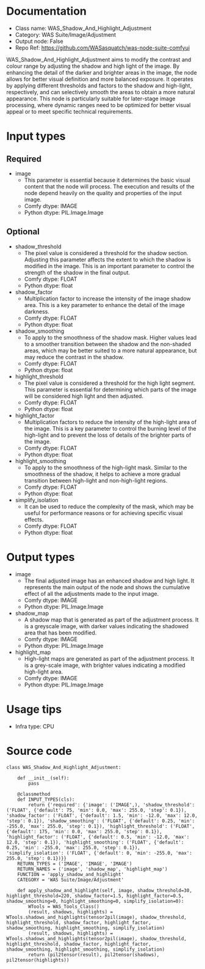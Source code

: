 # Documentation
- Class name: WAS_Shadow_And_Highlight_Adjustment
- Category: WAS Suite/Image/Adjustment
- Output node: False
- Repo Ref: https://github.com/WASasquatch/was-node-suite-comfyui

WAS_Shadow_And_Highlight_Adjustment aims to modify the contrast and colour range by adjusting the shadow and high light of the image. By enhancing the detail of the darker and brighter areas in the image, the node allows for better visual definition and more balanced exposure. It operates by applying different thresholds and factors to the shadow and high-light, respectively, and can selectively smooth the areas to obtain a more natural appearance. This node is particularly suitable for later-stage image processing, where dynamic ranges need to be optimized for better visual appeal or to meet specific technical requirements.

# Input types
## Required
- image
    - This parameter is essential because it determines the basic visual content that the node will process. The execution and results of the node depend heavily on the quality and properties of the input image.
    - Comfy dtype: IMAGE
    - Python dtype: PIL.Image.Image
## Optional
- shadow_threshold
    - The pixel value is considered a threshold for the shadow section. Adjusting this parameter affects the extent to which the shadow is modified in the image. This is an important parameter to control the strength of the shadow in the final output.
    - Comfy dtype: FLOAT
    - Python dtype: float
- shadow_factor
    - Multiplication factor to increase the intensity of the image shadow area. This is a key parameter to enhance the detail of the image darkness.
    - Comfy dtype: FLOAT
    - Python dtype: float
- shadow_smoothing
    - To apply to the smoothness of the shadow mask. Higher values lead to a smoother transition between the shadow and the non-shaded areas, which may be better suited to a more natural appearance, but may reduce the contrast in the shadow.
    - Comfy dtype: FLOAT
    - Python dtype: float
- highlight_threshold
    - The pixel value is considered a threshold for the high light segment. This parameter is essential for determining which parts of the image will be considered high light and then adjusted.
    - Comfy dtype: FLOAT
    - Python dtype: float
- highlight_factor
    - Multiplication factors to reduce the intensity of the high-light area of the image. This is a key parameter to control the burning level of the high-light and to prevent the loss of details of the brighter parts of the image.
    - Comfy dtype: FLOAT
    - Python dtype: float
- highlight_smoothing
    - To apply to the smoothness of the high-light mask. Similar to the smoothness of the shadow, it helps to achieve a more gradual transition between high-light and non-high-light regions.
    - Comfy dtype: FLOAT
    - Python dtype: float
- simplify_isolation
    - It can be used to reduce the complexity of the mask, which may be useful for performance reasons or for achieving specific visual effects.
    - Comfy dtype: FLOAT
    - Python dtype: float

# Output types
- image
    - The final adjusted image has an enhanced shadow and high light. It represents the main output of the node and shows the cumulative effect of all the adjustments made to the input image.
    - Comfy dtype: IMAGE
    - Python dtype: PIL.Image.Image
- shadow_map
    - A shadow map that is generated as part of the adjustment process. It is a greyscale image, with darker values indicating the shadowed area that has been modified.
    - Comfy dtype: IMAGE
    - Python dtype: PIL.Image.Image
- highlight_map
    - High-light maps are generated as part of the adjustment process. It is a grey-scale image, with brighter values indicating a modified high-light area.
    - Comfy dtype: IMAGE
    - Python dtype: PIL.Image.Image

# Usage tips
- Infra type: CPU

# Source code
```
class WAS_Shadow_And_Highlight_Adjustment:

    def __init__(self):
        pass

    @classmethod
    def INPUT_TYPES(cls):
        return {'required': {'image': ('IMAGE',), 'shadow_threshold': ('FLOAT', {'default': 75, 'min': 0.0, 'max': 255.0, 'step': 0.1}), 'shadow_factor': ('FLOAT', {'default': 1.5, 'min': -12.0, 'max': 12.0, 'step': 0.1}), 'shadow_smoothing': ('FLOAT', {'default': 0.25, 'min': -255.0, 'max': 255.0, 'step': 0.1}), 'highlight_threshold': ('FLOAT', {'default': 175, 'min': 0.0, 'max': 255.0, 'step': 0.1}), 'highlight_factor': ('FLOAT', {'default': 0.5, 'min': -12.0, 'max': 12.0, 'step': 0.1}), 'highlight_smoothing': ('FLOAT', {'default': 0.25, 'min': -255.0, 'max': 255.0, 'step': 0.1}), 'simplify_isolation': ('FLOAT', {'default': 0, 'min': -255.0, 'max': 255.0, 'step': 0.1})}}
    RETURN_TYPES = ('IMAGE', 'IMAGE', 'IMAGE')
    RETURN_NAMES = ('image', 'shadow_map', 'highlight_map')
    FUNCTION = 'apply_shadow_and_highlight'
    CATEGORY = 'WAS Suite/Image/Adjustment'

    def apply_shadow_and_highlight(self, image, shadow_threshold=30, highlight_threshold=220, shadow_factor=1.5, highlight_factor=0.5, shadow_smoothing=0, highlight_smoothing=0, simplify_isolation=0):
        WTools = WAS_Tools_Class()
        (result, shadows, highlights) = WTools.shadows_and_highlights(tensor2pil(image), shadow_threshold, highlight_threshold, shadow_factor, highlight_factor, shadow_smoothing, highlight_smoothing, simplify_isolation)
        (result, shadows, highlights) = WTools.shadows_and_highlights(tensor2pil(image), shadow_threshold, highlight_threshold, shadow_factor, highlight_factor, shadow_smoothing, highlight_smoothing, simplify_isolation)
        return (pil2tensor(result), pil2tensor(shadows), pil2tensor(highlights))
```